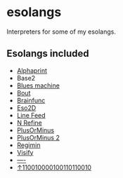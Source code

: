 # esolangs
Interpreters for some of my esolangs.

## Esolangs included
* [Alphaprint](https://www.esolangs.org/wiki/Alphaprint)
* Base2
* [Blues machine](https://www.esolangs.org/wiki/Blues_machine)
* [Bout](https://www.esolangs.org/wiki/Bout)
* [Brainfunc](https://www.esolangs.org/wiki/Brainfunc)
* [Eso2D](https://www.esolangs.org/wiki/Eso2D)
* [Line Feed](https://www.esolangs.org/wiki/Line_Feed)
* [N Refine](https://esolangs.org/wiki/N_Refine)
* [PlusOrMinus](https://www.esolangs.org/wiki/PlusOrMinus)
* [PlusOrMinus 2](https://www.esolangs.org/wiki/PlusOrMinus_2)
* [Regimin](https://www.esolangs.org/wiki/Regimin)
* [Visify](https://www.esolangs.org/wiki/Visify)
* [—-](https://www.esolangs.org/wiki/—-)
* [↑110010000100110110010](https://www.esolangs.org/wiki/↑110010000100110110010)
